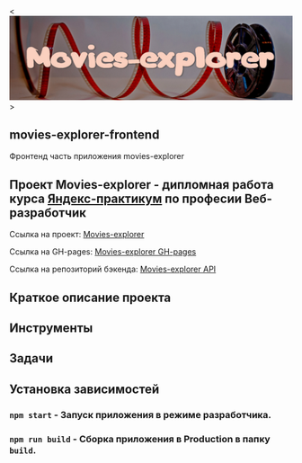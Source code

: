 <![Movies-explorer](./public/title.jpg)>

## movies-explorer-frontend

Фронтенд часть приложения movies-explorer


## Проект Movies-explorer - дипломная работа курса [Яндекс-практикум](https://praktikum.yandex.ru/) по професии Веб-разработчик

Ссылка на проект: [Movies-explorer]()

Ссылка на GH-pages: [Movies-explorer GH-pages]()

Ссылка на репозиторий бэкенда: [Movies-explorer API]()

## Краткое описание проекта



## Инструменты


## Задачи


##  Установка зависимостей

### `npm start` - Запуск приложения в режиме разработчика.

### `npm run build` - Сборка приложения в Production в папку `build`.
